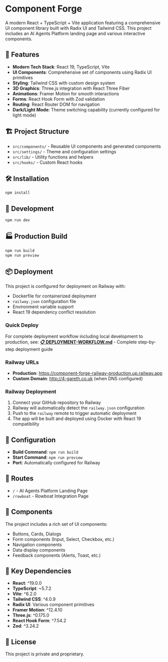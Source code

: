# Component Forge

A modern React + TypeScript + Vite application featuring a comprehensive UI component library built with Radix UI and Tailwind CSS. This project includes an AI Agents Platform landing page and various interactive components.

## 🚀 Features

- **Modern Tech Stack**: React 19, TypeScript, Vite
- **UI Components**: Comprehensive set of components using Radix UI primitives
- **Styling**: Tailwind CSS with custom design system
- **3D Graphics**: Three.js integration with React Three Fiber
- **Animations**: Framer Motion for smooth interactions
- **Forms**: React Hook Form with Zod validation
- **Routing**: React Router DOM for navigation
- **Dark/Light Mode**: Theme switching capability (currently configured for light mode)

## 🏗️ Project Structure

- `src/components/` - Reusable UI components and generated components
- `src/settings/` - Theme and configuration settings
- `src/lib/` - Utility functions and helpers
- `src/hooks/` - Custom React hooks

## 🛠️ Installation

```bash
npm install
```

## 🚀 Development

```bash
npm run dev
```

## 🏭 Production Build

```bash
npm run build
npm run preview
```

## 📦 Deployment

This project is configured for deployment on Railway with:
- Dockerfile for containerized deployment
- `railway.json` configuration file
- Environment variable support
- React 19 dependency conflict resolution

### Quick Deploy

For complete deployment workflow including local development to production, see:
**[📋 DEPLOYMENT-WORKFLOW.md](./DEPLOYMENT-WORKFLOW.md)** - Complete step-by-step deployment guide

### Railway URLs
- **Production**: https://component-forge-railway-production.up.railway.app
- **Custom Domain**: http://4-gareth.co.uk (when DNS configured)

### Railway Deployment

1. Connect your GitHub repository to Railway
2. Railway will automatically detect the `railway.json` configuration
3. Push to the `railway` remote to trigger automatic deployment
4. The app will be built and deployed using Docker with React 19 compatibility

## 🔧 Configuration

- **Build Command**: `npm run build`
- **Start Command**: `npm run preview`
- **Port**: Automatically configured for Railway

## 📱 Routes

- `/` - AI Agents Platform Landing Page
- `/rowboat` - Rowboat Integration Page

## 🎨 Components

The project includes a rich set of UI components:
- Buttons, Cards, Dialogs
- Form components (Input, Select, Checkbox, etc.)
- Navigation components
- Data display components
- Feedback components (Alerts, Toast, etc.)

## 🌟 Key Dependencies

- **React**: ^19.0.0
- **TypeScript**: ~5.7.2
- **Vite**: ^6.2.0
- **Tailwind CSS**: ^4.0.9
- **Radix UI**: Various component primitives
- **Framer Motion**: ^12.4.10
- **Three.js**: ^0.175.0
- **React Hook Form**: ^7.54.2
- **Zod**: ^3.24.2

## 📄 License

This project is private and proprietary.
